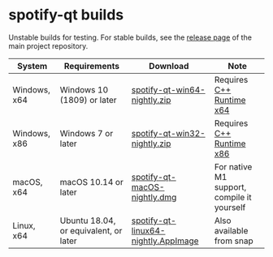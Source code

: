 # spotify-qt builds
Unstable builds for testing.
For stable builds, see the [release page](https://github.com/kraxarn/spotify-qt/releases/latest) of the main project repository.

| System       | Requirements                          | Download                                | Note                                                                       |
|--------------|---------------------------------------|-----------------------------------------|----------------------------------------------------------------------------|
| Windows, x64 | Windows 10 (1809) or later            | [spotify-qt-win64-nightly.zip]()        | Requires [C++ Runtime x64](https://aka.ms/vs/17/release/vc_redist.x64.exe) |
| Windows, x86 | Windows 7 or later                    | [spotify-qt-win32-nightly.zip]()        | Requires [C++ Runtime x86](https://aka.ms/vs/17/release/vc_redist.x86.exe) |
| macOS, x64   | macOS 10.14 or later                  | [spotify-qt-macOS-nightly.dmg]()        | For native M1 support, compile it yourself                                 |
| Linux, x64   | Ubuntu 18.04, or equivalent, or later | [spotify-qt-linux64-nightly.AppImage]() | Also available from snap                                                   |
